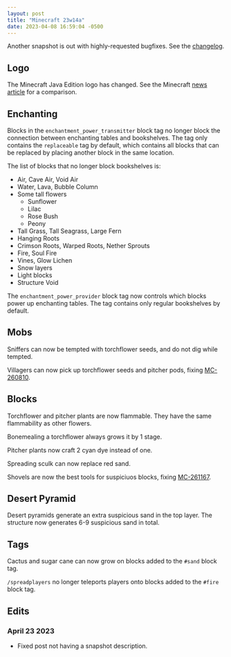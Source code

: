 ```yaml
---
layout: post
title: "Minecraft 23w14a"
date: 2023-04-08 16:59:04 -0500
---
```


Another snapshot is out with highly-requested bugfixes. See the [changelog](https://www.minecraft.net/en-us/article/minecraft-snapshot-23w14a).

## Logo

The Minecraft Java Edition logo has changed. See the Minecraft [news article](https://www.minecraft.net/en-us/article/our-icons-are-changing) for a comparison.

## Enchanting

Blocks in the `enchantment_power_transmitter` block tag no longer block the connection between enchanting tables and bookshelves. The tag only contains the `replaceable` tag by default, which contains all blocks that can be replaced by placing another block in the same location.

The list of blocks that no longer block bookshelves is:

- Air, Cave Air, Void Air
- Water, Lava, Bubble Column
- Some tall flowers
  - Sunflower
  - Lilac
  - Rose Bush
  - Peony
- Tall Grass, Tall Seagrass, Large Fern
- Hanging Roots
- Crimson Roots, Warped Roots, Nether Sprouts
- Fire, Soul Fire
- Vines, Glow Lichen
- Snow layers
- Light blocks
- Structure Void

The `enchantment_power_provider` block tag now controls which blocks power up enchanting tables. The tag contains only regular bookshelves by default.

## Mobs

Sniffers can now be tempted with torchflower seeds, and do not dig while tempted.

Villagers can now pick up torchflower seeds and pitcher pods, fixing [MC-260810](https://bugs.mojang.com/browse/MC-260810).

## Blocks

Torchflower and pitcher plants are now flammable. They have the same flammability as other flowers.

Bonemealing a torchflower always grows it by 1 stage.

Pitcher plants now craft 2 cyan dye instead of one.

Spreading sculk can now replace red sand.

Shovels are now the best tools for suspiciuos blocks, fixing [MC-261167](https://bugs.mojang.com/browse/MC-261167).

## Desert Pyramid

Desert pyramids generate an extra suspicious sand in the top layer. The structure now generates 6-9 suspicious sand in total.

## Tags

Cactus and sugar cane can now grow on blocks added to the `#sand` block tag.

`/spreadplayers` no longer teleports players onto blocks added to the `#fire` block tag.

## Edits

### April 23 2023

- Fixed post not having a snapshot description.

